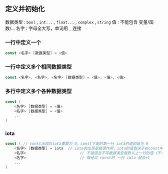 ##  定义并初始化
数据类型 : `bool` , `int...` , `float...` , `complex` , `string` 
值 : 不能包含 变量/函数/...
名字 : 字母全大写，单词用 `_` 连接

###   一行中定义一个
```go
const <名字> [数据类型] = <值>	
```

###   一行中定义多个相同数据类型
```go
const <名字>, <名字>, <名字> [数据类型] = <值>, <值>, <值>
```

###   多行中定义多个各种数据类型
```go
const (
	<名字> [数据类型] = <值>
	<名字> [数据类型] = <值>
	...
)
```

###   iota 
```go
const (	// const出现后iota重置为 0，const下面的第一行 iota的值初始为 0
	<名字> [数据类型] = iota 	// iota的出现是赋值作用，iota的值取决于在const中的第几行出现
	<名字>						// 不赋值且不写数据类型就默认上一行的值（不一定是iota）
	<名字>						// 每经过 const的 一行 iota 就会+1
	...
)
```
